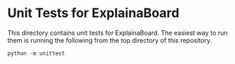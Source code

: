 # Unit Tests for ExplainaBoard

This directory contains unit tests for ExplainaBoard. The easiest way to run them is running the following from the
top directory of this repository.

    python -m unittest